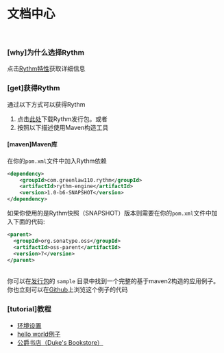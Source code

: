 # 文档中心
﻿
### [why]为什么选择Rythm

点击[Rythm特性](feature.md)获取详细信息

### [get]获得Rythm

通过以下方式可以获得Rythm

1. 点击[此处](/dist/rythm-engine-1.0-b6-SNAPSHOT-dist.zip)下载Rythm发行包。或者
1. 按照以下描述使用Maven构造工具

#### [maven]Maven库

在你的`pom.xml`文件中加入Rythm依赖

```xml
<dependency>
    <groupId>com.greenlaw110.rythm</groupId>
    <artifactId>rythm-engine</artifactId>
    <version>1.0-b6-SNAPSHOT</version>
</dependency>
```
    
如果你使用的是Rythm快照（SNAPSHOT）版本则需要在你的`pom.xml`文件中加入下面的代码:

```xml
<parent>
  <groupId>org.sonatype.oss</groupId>
  <artifactId>oss-parent</artifactId>
  <version>7</version>
</parent>
```
    
<br/>
    
<div class="alert alert-info"><i class="icon-info-sign" style="font-size: 120%"></i>
你可以在<a href="/dist/rythm-engine-1.0-b6-SNAPSHOT-dist.zip">发行包</a>的 <code>sample</code> 目录中找到一个完整的基于maven2构造的应用例子。你也立刻可以在<a target="_blank" href="https://github.com/greenlaw110/Rythm/tree/1.0/samples/MavnSampleProject">Github</a>上浏览这个例子的代码
</div>

### [tutorial]教程

* [环境设置](tutorial.md#env)
* [hello world例子](tutorial.md#hello)
* [公爵书店（Duke's Bookstore）](tutorial.md#bookstore)

